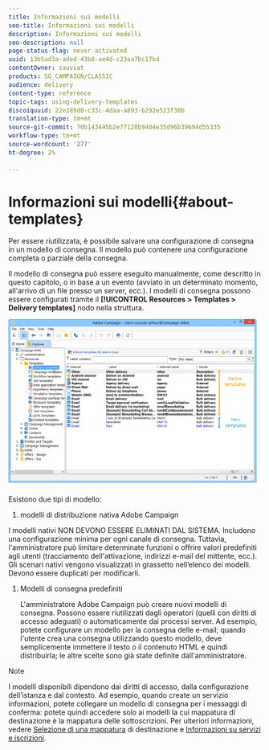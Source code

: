 ```yaml
---
title: Informazioni sui modelli
seo-title: Informazioni sui modelli
description: Informazioni sui modelli
seo-description: null
page-status-flag: never-activated
uuid: 13b5ad3a-aded-43b8-ae4d-c23aa7bc17bd
contentOwner: sauviat
products: SG_CAMPAIGN/CLASSIC
audience: delivery
content-type: reference
topic-tags: using-delivery-templates
discoiquuid: 22e289d0-c33c-4daa-a893-b292e523f30b
translation-type: tm+mt
source-git-commit: 70b143445b2e77128b9404e35d96b39694d55335
workflow-type: tm+mt
source-wordcount: '277'
ht-degree: 2%

---
```



# Informazioni sui modelli{#about-templates}

Per essere riutilizzata, è possibile salvare una configurazione di consegna in un modello di consegna. Il modello può contenere una configurazione completa o parziale della consegna.

Il modello di consegna può essere eseguito manualmente, come descritto in questo capitolo, o in base a un evento (avviato in un determinato momento, all&#39;arrivo di un file presso un server, ecc.). I modelli di consegna possono essere configurati tramite il **[!UICONTROL Resources > Templates > Delivery templates]** nodo nella struttura.

![](assets/s_user_template_list.png)

Esistono due tipi di modello:

1.  modelli di distribuzione nativa Adobe Campaign

   I modelli nativi NON DEVONO ESSERE ELIMINATI DAL SISTEMA. Includono una configurazione minima per ogni canale di consegna. Tuttavia, l&#39;amministratore può limitare determinate funzioni o offrire valori predefiniti agli utenti (tracciamento dell&#39;attivazione, indirizzi e-mail del mittente, ecc.). Gli scenari nativi vengono visualizzati in grassetto nell’elenco dei modelli. Devono essere duplicati per modificarli.

1. Modelli di consegna predefiniti

   L&#39;amministratore  Adobe Campaign può creare nuovi modelli di consegna. Possono essere riutilizzati dagli operatori (quelli con diritti di accesso adeguati) o automaticamente dai processi server. Ad esempio, potete configurare un modello per la consegna delle e-mail; quando l&#39;utente crea una consegna utilizzando questo modello, deve semplicemente immettere il testo o il contenuto HTML e quindi distribuirla; le altre scelte sono già state definite dall&#39;amministratore.

>[!NOTE]
>
>I modelli disponibili dipendono dai diritti di accesso, dalla configurazione dell’istanza e dal contesto. Ad esempio, quando create un servizio informazioni, potete collegare un modello di consegna per i messaggi di conferma: potete quindi accedere solo ai modelli la cui mappatura di destinazione è la mappatura delle sottoscrizioni. Per ulteriori informazioni, vedere [Selezione di una mappatura](../../delivery/using/selecting-a-target-mapping.md) di destinazione e [Informazioni su servizi e iscrizioni](../../delivery/using/about-services-and-subscriptions.md).
